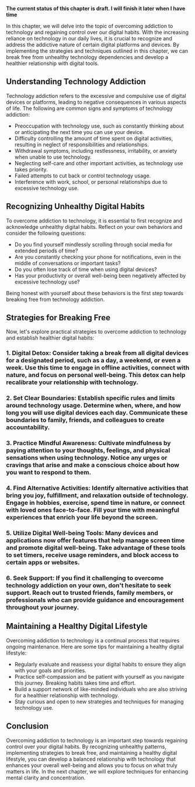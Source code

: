 **The current status of this chapter is draft. I will finish it later when I have time**

In this chapter, we will delve into the topic of overcoming addiction to technology and regaining control over our digital habits. With the increasing reliance on technology in our daily lives, it is crucial to recognize and address the addictive nature of certain digital platforms and devices. By implementing the strategies and techniques outlined in this chapter, we can break free from unhealthy technology dependencies and develop a healthier relationship with digital tools.

Understanding Technology Addiction
----------------------------------

Technology addiction refers to the excessive and compulsive use of digital devices or platforms, leading to negative consequences in various aspects of life. The following are common signs and symptoms of technology addiction:

* Preoccupation with technology use, such as constantly thinking about or anticipating the next time you can use your device.
* Difficulty controlling the amount of time spent on digital activities, resulting in neglect of responsibilities and relationships.
* Withdrawal symptoms, including restlessness, irritability, or anxiety when unable to use technology.
* Neglecting self-care and other important activities, as technology use takes priority.
* Failed attempts to cut back or control technology usage.
* Interference with work, school, or personal relationships due to excessive technology use.

Recognizing Unhealthy Digital Habits
------------------------------------

To overcome addiction to technology, it is essential to first recognize and acknowledge unhealthy digital habits. Reflect on your own behaviors and consider the following questions:

* Do you find yourself mindlessly scrolling through social media for extended periods of time?
* Are you constantly checking your phone for notifications, even in the middle of conversations or important tasks?
* Do you often lose track of time when using digital devices?
* Has your productivity or overall well-being been negatively affected by excessive technology use?

Being honest with yourself about these behaviors is the first step towards breaking free from technology addiction.

Strategies for Breaking Free
----------------------------

Now, let's explore practical strategies to overcome addiction to technology and establish healthier digital habits:

### 1. **Digital Detox**: Consider taking a break from all digital devices for a designated period, such as a day, a weekend, or even a week. Use this time to engage in offline activities, connect with nature, and focus on personal well-being. This detox can help recalibrate your relationship with technology.

### 2. **Set Clear Boundaries**: Establish specific rules and limits around technology usage. Determine when, where, and how long you will use digital devices each day. Communicate these boundaries to family, friends, and colleagues to create accountability.

### 3. **Practice Mindful Awareness**: Cultivate mindfulness by paying attention to your thoughts, feelings, and physical sensations when using technology. Notice any urges or cravings that arise and make a conscious choice about how you want to respond to them.

### 4. **Find Alternative Activities**: Identify alternative activities that bring you joy, fulfillment, and relaxation outside of technology. Engage in hobbies, exercise, spend time in nature, or connect with loved ones face-to-face. Fill your time with meaningful experiences that enrich your life beyond the screen.

### 5. **Utilize Digital Well-being Tools**: Many devices and applications now offer features that help manage screen time and promote digital well-being. Take advantage of these tools to set timers, receive usage reminders, and block access to certain apps or websites.

### 6. **Seek Support**: If you find it challenging to overcome technology addiction on your own, don't hesitate to seek support. Reach out to trusted friends, family members, or professionals who can provide guidance and encouragement throughout your journey.

Maintaining a Healthy Digital Lifestyle
---------------------------------------

Overcoming addiction to technology is a continual process that requires ongoing maintenance. Here are some tips for maintaining a healthy digital lifestyle:

* Regularly evaluate and reassess your digital habits to ensure they align with your goals and priorities.
* Practice self-compassion and be patient with yourself as you navigate this journey. Breaking habits takes time and effort.
* Build a support network of like-minded individuals who are also striving for a healthier relationship with technology.
* Stay curious and open to new strategies and techniques for managing technology use.

Conclusion
----------

Overcoming addiction to technology is an important step towards regaining control over your digital habits. By recognizing unhealthy patterns, implementing strategies to break free, and maintaining a healthy digital lifestyle, you can develop a balanced relationship with technology that enhances your overall well-being and allows you to focus on what truly matters in life. In the next chapter, we will explore techniques for enhancing mental clarity and concentration.

